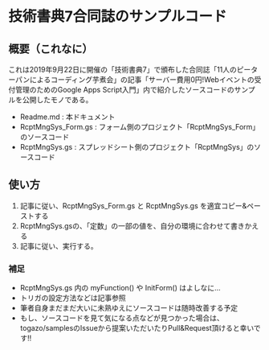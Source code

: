 # 技術書典7合同誌のサンプルコード
## 概要（これなに）
これは2019年9月22日に開催の「技術書典7」で頒布した合同誌「11人のピーターパンによるコーディング芋煮会」の記事「サーバー費用0円!Webイベントの受付管理のためのGoogle Apps Script入門」内で紹介したソースコードのサンプルを公開したモノである。

- Readme.md : 本ドキュメント
- RcptMngSys_Form.gs : フォーム側のプロジェクト「RcptMngSys_Form」のソースコード
- RcptMngSys.gs : スプレッドシート側のプロジェクト「RcptMngSys」のソースコード

## 使い方
1. 記事に従い、RcptMngSys_Form.gs と RcptMngSys.gs を適宜コピー&ペーストする
2. RcptMngSys.gsの、「定数」の一部の値を、自分の環境に合わせて書きかえる
3. 記事に従い、実行する。

### 補足
- RcptMngSys.gs 内の myFunction() や InitForm() はよしなに…
- トリガの設定方法などは記事参照
- 筆者自身まだまだ大いに未熟ゆえにソースコードは随時改善する予定
- もし、ソースコードを見て気になる点などが見つかった場合は、togazo/samplesのIssueから提案いただいたりPull&Request頂けると幸いです!!
